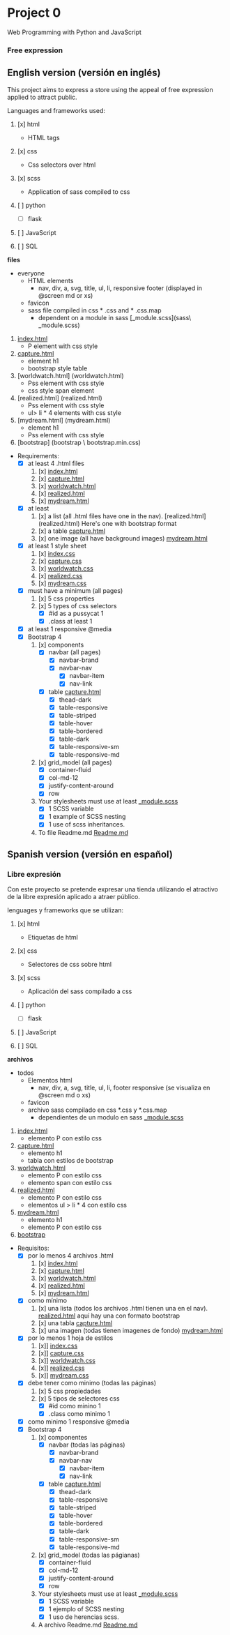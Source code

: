 # Project 0

Web Programming with Python and JavaScript


    
### Free expression
## English version (versión en inglés)
This project aims to express a store using the appeal of free expression applied to attract public.

Languages ​​and frameworks used:
1. [x] html
    - HTML tags
2. [x] css
    - Css selectors over html
3. [x] scss
    - Application of sass compiled to css
4. [ ] python
    - [ ] flask
5. [ ] JavaScript

6. [ ] SQL

**files**
- everyone
    - HTML elements
        - nav, div, a, svg, title, ul, li, responsive footer (displayed in @screen md or xs)
    - favicon
    - sass file compiled in css * .css and * .css.map
        - dependent on a module in sass [_module.scss](sass\ _module.scss)
1. [index.html](index.html)
    - P element with css style
2. [capture.html](capture.html)
    - element h1
    - bootstrap style table
3. [worldwatch.html] (worldwatch.html)
    - Pss element with css style
    - css style span element
4. [realized.html] (realized.html)
    - Pss element with css style
    - ul> li * 4 elements with css style
5. [mydream.html] (mydream.html)
    - element h1
    - Pss element with css style
6. [bootstrap] (bootstrap \ bootstrap.min.css)

- Requirements:
    - [x] at least 4 .html files
        1. [x] [index.html](index.html)
        2. [x] [capture.html](capture.html)
        3. [x] [worldwatch.html](worldwatch.html)
        4. [x] [realized.html](realized.html)
        5. [x] [mydream.html](mydream.html)
    - [x] at least
        1. [x] a list (all .html files have one in the nav). [realized.html] (realized.html) Here's one with bootstrap format
        2. [x] a table [capture.html](capture.html)
        3. [x] one image (all have background images) [mydream.html](mydream.html)
    - [x] at least 1 style sheet
        1. [x] [index.css](css\index.css)
        2. [x] [capture.css](css\capture.css)
        3. [x] [worldwatch.css](css\worldwatch.css)
        4. [x] [realized.css](css\realized.css)
        5. [x] [mydream.css](css\mydream.css)
    - [x] must have a minimum (all pages)
        1. [x] 5 css properties
        2. [x] 5 types of css selectors
            - [x] #id as a pussycat 1
            - [x] .class at least 1
    - [x] at least 1 responsive @media
    - [x] Bootstrap 4
        1. [x] components
            - [x] navbar (all pages)
                - [x] navbar-brand
                - [x] navbar-nav
                    - [x] navbar-item
                    - [x] nav-link
            - [x] table [capture.html](capture.html)
                - [x] thead-dark
                - [x] table-responsive
                - [x] table-striped
                - [x] table-hover
                - [x] table-bordered
                - [x] table-dark
                - [x] table-responsive-sm
                - [x] table-responsive-md
        2. [x] grid_model (all pages)
            - [x] container-fluid
            - [x] col-md-12
            - [x] justify-content-around
            - [x] row
        3. Your stylesheets must use at least [_module.scss](sass\_module.scss)
            - [x] 1 SCSS variable
            - [x] 1 example of SCSS nesting
            - [x] 1 use of scss inheritances.
        4. To file Readme.md [Readme.md](README.md)


## Spanish version  (versión en español)
### Libre expresión
Con este proyecto se pretende expresar una tienda utilizando el atractivo de la libre expresión aplicado a atraer público.

lenguages y frameworks que se utilizan:
1. [x] html
    - Etiquetas de html
2. [x] css
    - Selectores de css sobre html
3. [x] scss 
    - Aplicación del sass compilado a css
4. [ ] python
    - [ ] flask
5. [ ] JavaScript

6. [ ] SQL

**archivos**
- todos 
    - Elementos html
        - nav, div, a, svg, title, ul, li, footer responsive (se visualiza en @screen md o xs)
    - favicon
    - archivo sass compilado en css *.css y *.css.map
        - dependientes de un modulo en sass [_module.scss](sass\_module.scss)
1. [index.html](index.html)
    - elemento P con estilo css
2. [capture.html](capture.html)
    - elemento h1
    - tabla con estilos de bootstrap
3. [worldwatch.html](worldwatch.html)
    - elemento P con estilo css
    - elemento span con estilo css
4. [realized.html](realized.html)
    - elemento P con estilo css
    - elementos ul > li * 4 con estilo css
5. [mydream.html](mydream.html)
    - elemento h1
    - elemento P con estilo css
6. [bootstrap](bootstrap\bootstrap.min.css)

- Requisitos:
    - [x] por lo menos 4 archivos .html
        1. [x] [index.html](index.html)
        2. [x] [capture.html](capture.html)
        3. [x] [worldwatch.html](worldwatch.html)
        4. [x] [realized.html](realized.html)
        5. [x] [mydream.html](mydream.html)
    - [x] como mínimo
        1. [x] una lista (todos los archivos .html tienen una en el nav). [realized.html](realized.html) aquí hay una con formato bootstrap
        2. [x] una tabla [capture.html](capture.html)
        3. [x] una imagen (todas tienen imagenes de fondo) [mydream.html](mydream.html)
    - [x] por lo menos 1 hoja de estilos
        1. [x]] [index.css](css\index.css)
        2. [x]] [capture.css](css\capture.css)
        3. [x]] [worldwatch.css](css\worldwatch.css)
        4. [x]] [realized.css](css\realized.css)
        5. [x]] [mydream.css](css\mydream.css)
    - [x] debe tener como minimo (todas las páginas)
        1. [x] 5 css propiedades
        2. [x] 5 tipos de selectores css
            - [x] #id como minino 1
            - [x] .class como  minimo 1
    - [x] como minimo 1 responsive @media
    - [x] Bootstrap 4
        1. [x] componentes
            - [x] navbar  (todas las páginas)
                - [x] navbar-brand
                - [x] navbar-nav
                    - [x] navbar-item
                    - [x] nav-link
            - [x] table [capture.html](capture.html)
                - [x] thead-dark
                - [x] table-responsive
                - [x] table-striped 
                - [x] table-hover 
                - [x] table-bordered 
                - [x] table-dark 
                - [x] table-responsive-sm 
                - [x] table-responsive-md
        2. [x] grid_model (todas las págianas)
            - [x] container-fluid 
            - [x] col-md-12
            - [x] justify-content-around
            - [x] row
        3. Your stylesheets must use at least  [_module.scss](sass\_module.scss)
            - [x] 1 SCSS variable
            - [x] 1 ejemplo of SCSS nesting
            - [x] 1 uso de herencias scss.
        4. A archivo Readme.md [Readme.md](README.md)
